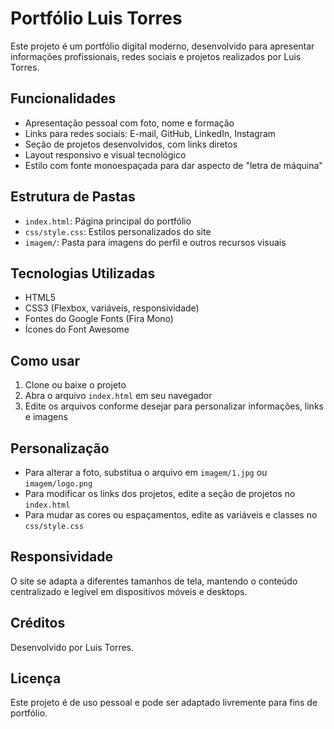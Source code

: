 # Portfólio Luis Torres

Este projeto é um portfólio digital moderno, desenvolvido para apresentar informações profissionais, redes sociais e projetos realizados por Luis Torres.

## Funcionalidades
- Apresentação pessoal com foto, nome e formação
- Links para redes sociais: E-mail, GitHub, LinkedIn, Instagram
- Seção de projetos desenvolvidos, com links diretos
- Layout responsivo e visual tecnológico
- Estilo com fonte monoespaçada para dar aspecto de "letra de máquina"

## Estrutura de Pastas
- `index.html`: Página principal do portfólio
- `css/style.css`: Estilos personalizados do site
- `imagem/`: Pasta para imagens do perfil e outros recursos visuais

## Tecnologias Utilizadas
- HTML5
- CSS3 (Flexbox, variáveis, responsividade)
- Fontes do Google Fonts (Fira Mono)
- Ícones do Font Awesome

## Como usar
1. Clone ou baixe o projeto
2. Abra o arquivo `index.html` em seu navegador
3. Edite os arquivos conforme desejar para personalizar informações, links e imagens

## Personalização
- Para alterar a foto, substitua o arquivo em `imagem/1.jpg` ou `imagem/logo.png`
- Para modificar os links dos projetos, edite a seção de projetos no `index.html`
- Para mudar as cores ou espaçamentos, edite as variáveis e classes no `css/style.css`

## Responsividade
O site se adapta a diferentes tamanhos de tela, mantendo o conteúdo centralizado e legível em dispositivos móveis e desktops.

## Créditos
Desenvolvido por Luis Torres.

## Licença
Este projeto é de uso pessoal e pode ser adaptado livremente para fins de portfólio.

